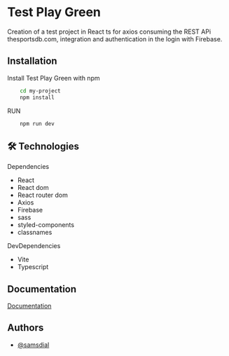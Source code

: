 
# Test Play Green

Creation of a test project in React ts for axios consuming the REST APi thesportsdb.com, integration and authentication in the login with Firebase.


## Installation

Install Test Play Green  with npm

```bash
    cd my-project
    npm install
```
RUN

```bash
    npm run dev
```
## 🛠 Technologies

Dependencies
 - React
 - React dom
 - React router dom
 - Axios
 - Firebase
 - sass
 - styled-components
 - classnames

DevDependencies
 - Vite 
 - Typescript



## Documentation

[Documentation](https://linktodocumentation)


## Authors

- [@samsdial](https://github.com/samsdial)

